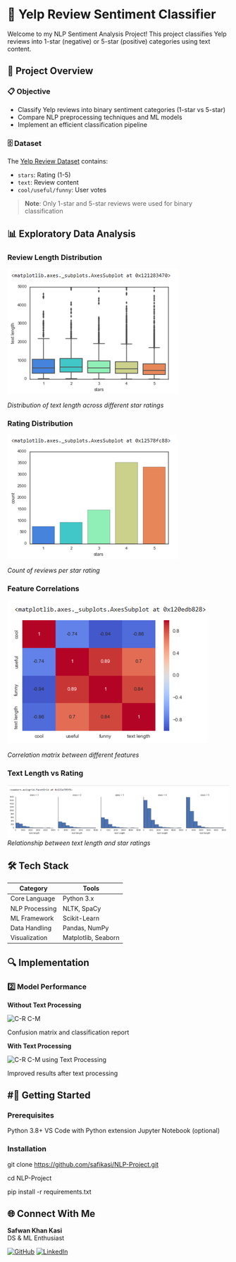 # 🌟 Yelp Review Sentiment Classifier 

Welcome to my NLP Sentiment Analysis Project! This project classifies Yelp reviews into 1-star (negative) or 5-star (positive) categories using text content.

## 📌 Project Overview

### 📋 Objective
- Classify Yelp reviews into binary sentiment categories (1-star vs 5-star)
- Compare NLP preprocessing techniques and ML models
- Implement an efficient classification pipeline

### 🗄️ Dataset
The [Yelp Review Dataset](https://www.kaggle.com/datasets/yelp-dataset/yelp-dataset) contains:
- `stars`: Rating (1-5)
- `text`: Review content
- `cool/useful/funny`: User votes

> **Note**: Only 1-star and 5-star reviews were used for binary classification

## 📊 Exploratory Data Analysis

### Review Length Distribution
![BoxPlot](BoxPlot.png)

*Distribution of text length across different star ratings*

### Rating Distribution
![CountPlot](CountPlot.png)

*Count of reviews per star rating*

### Feature Correlations
![HeatMap](HeatMap.png)

*Correlation matrix between different features*

### Text Length vs Rating
![GMap with HistPlot](<GMap with HistPlot.png>)
*Relationship between text length and star ratings*

## 🛠 Tech Stack
| Category        | Tools                          |
|-----------------|--------------------------------|
| Core Language   | Python 3.x                     |
| NLP Processing  | NLTK, SpaCy                    |
| ML Framework    | Scikit-Learn                   |
| Data Handling   | Pandas, NumPy                  |
| Visualization   | Matplotlib, Seaborn            |

## 🔍 Implementation

### 2️⃣ Model Performance
**Without Text Processing**

<img width="458" height="218" alt="C-R   C-M" src="https://github.com/user-attachments/assets/b7138cd5-1b1d-4241-9cb9-f78f367b71fd" />


Confusion matrix and classification report

**With Text Processing**

<img width="447" height="171" alt="C-R   C-M using Text Processing" src="https://github.com/user-attachments/assets/a3a21efe-b6dc-4449-8af9-15e4124e2549" />


Improved results after text processing

## #🚀 Getting Started
### Prerequisites

Python 3.8+
VS Code with Python extension
Jupyter Notebook (optional)

### Installation

git clone https://github.com/safikasi/NLP-Project.git

cd NLP-Project

pip install -r requirements.txt

## 🌐 Connect With Me
**Safwan Khan Kasi**  
DS & ML Enthusiast   

[![GitHub](https://img.shields.io/badge/GitHub-safikasi-blue?logo=github)](https://github.com/safikasi)
[![LinkedIn](https://img.shields.io/badge/LinkedIn-Safwan_Kasi-blue?logo=linkedin)](https://www.linkedin.com/in/safwan-kasi-2b5358292/)
